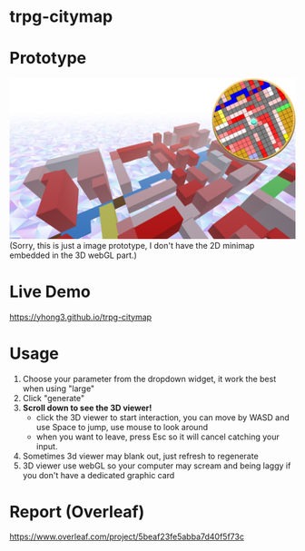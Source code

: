# trpg-citymap
# Prototype
![3d_minimap](3d_minimap.png?raw=true "Title")
(Sorry, this is just a image prototype, I don't have the 2D minimap embedded in the 3D webGL part.)

# Live Demo 
https://yhong3.github.io/trpg-citymap

# Usage
1. Choose your parameter from the dropdown widget, it work the best when using "large"
2. Click "generate"
3. **Scroll down to see the 3D viewer!**
    - click the 3D viewer to start interaction, you can move by <kdb>WASD</kdb> and use <kdb>Space</kdb> to jump, use <kdb>mouse</kdb> to look around
    - when you want to leave, press <kdb>Esc</kdb> so it will cancel catching your input.
4. Sometimes 3d viewer may blank out, just refresh to regenerate
5. 3D viewer use webGL so your computer may scream and being laggy if you don't have a dedicated graphic card

# Report (Overleaf)
https://www.overleaf.com/project/5beaf23fe5abba7d40f5f73c
